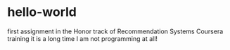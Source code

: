 # hello-world
first assignment in the Honor track of Recommendation Systems Coursera training
it is a long time I am not programming at all!

